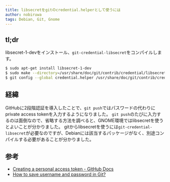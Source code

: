 ```yaml
---
title: libsecretをgitのcredential.helperとして使うには
author: nobiruwa
tags: Debian, Git, Gnome
---
```


## tl;dr

libsecret-1-devをインストール、`git-credential-libsecret`をコンパイルします。

```bash
$ sudo apt-get install libsecret-1-dev
$ sudo make --directory=/usr/share/doc/git/contrib/credential/libsecret
$ git config --global credential.helper /usr/share/doc/git/contrib/credential/libsecret/git-credential-libsecret
```

## 経緯

GitHubに2段階認証を導入したことで、`git push`ではパスワードの代わりにprivate access tokenを入力するようになりました。
`git push`のたびに入力するのは面倒なので、省略する方法を調べると、GNOME環境ではlibsecretを使うとよいことが分かりました。
gitからlibsecretを使うには`git-credential-libsecret`が必要なのですが、Debianには該当するパッケージがなく、別途コンパイルする必要があることが分かりました。

## 参考

- [Creating a personal access token - GitHub Docs](https://docs.github.com/en/github/authenticating-to-github/creating-a-personal-access-token)
- [How to save username and password in Git?](https://stackoverflow.com/a/56898761)
